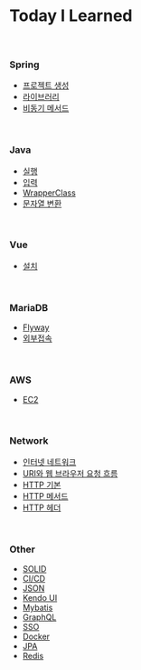 # Today I Learned  

<br>  

### Spring
- [프로젝트 생성](https://github.com/KEJ94/TIL/blob/main/Spring/프로젝트_생성.md)
- [라이브러리](https://github.com/KEJ94/TIL/blob/main/Spring/라이브러리.md)
- [비동기 메서드](https://github.com/KEJ94/TIL/blob/main/Spring/비동기_메서드.md)
<br>  

### Java
- [실행](https://github.com/KEJ94/TIL/blob/main/Java/실행.md)
- [입력](https://github.com/KEJ94/TIL/blob/main/Java/입력.md)
- [WrapperClass](https://github.com/KEJ94/TIL/blob/main/Java/WrapperClass.md)
- [문자열 변환](https://github.com/KEJ94/TIL/blob/main/Java/문자열_변환.md)
<br>

### Vue
- [설치](https://github.com/KEJ94/TIL/blob/main/Vue/설치.md)
<br>

### MariaDB
- [Flyway](https://github.com/KEJ94/TIL/blob/main/MariaDB/Flyway.md)
- [외부접속](https://github.com/KEJ94/TIL/blob/main/MariaDB/외부접속.md)
<br>

### AWS
- [EC2](https://github.com/KEJ94/TIL/blob/main/AWS/EC2.md)
<br>

### Network
- [인터넷 네트워크](https://github.com/KEJ94/TIL/blob/main/Network/인터넷_네트워크.md)
- [URI와 웹 브라우저 요청 흐름](https://github.com/KEJ94/TIL/blob/main/Network/URI와_웹_브라우저_요청_흐름.md)
- [HTTP 기본](https://github.com/KEJ94/TIL/blob/main/Network/HTTP_기본.md)
- [HTTP 메서드](https://github.com/KEJ94/TIL/blob/main/Network/HTTP_메서드.md)
- [HTTP 헤더](https://github.com/KEJ94/TIL/blob/main/Network/HTTP_헤더.md)
<br>

### Other
 - [SOLID](https://github.com/KEJ94/TIL/blob/main/Other/SOLID.md)
 - [CI/CD](https://github.com/KEJ94/TIL/blob/main/Other/CI_CD.md)
 - [JSON](https://github.com/KEJ94/TIL/blob/main/Other/JSON.md)
 - [Kendo UI](https://github.com/KEJ94/TIL/blob/main/Other/Kendo_UI.md)
 - [Mybatis](https://github.com/KEJ94/TIL/blob/main/Other/Mybatis.md)
 - [GraphQL](https://github.com/KEJ94/TIL/blob/main/Other/GraphQL.md)
 - [SSO](https://github.com/KEJ94/TIL/blob/main/Other/SSO.md)
 - [Docker](https://github.com/KEJ94/TIL/blob/main/Other/Docker.md)
 - [JPA](https://github.com/KEJ94/TIL/blob/main/Other/JPA.md)
 - [Redis](https://github.com/KEJ94/TIL/blob/main/Other/Redis.md)
<br>
